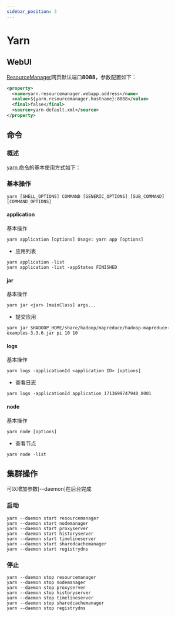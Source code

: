 ```yaml
---
sidebar_position: 3
---
```


# Yarn

## WebUI

[ResourceManager](http://hd1:8088)网页默认端口**8088**，参数配置如下：
```xml
<property>
  <name>yarn.resourcemanager.webapp.address</name>
  <value>${yarn.resourcemanager.hostname}:8088</value>
  <final>false</final>
  <source>yarn-default.xml</source>
</property>
```

## 命令

### 概述

[yarn 命令](https://hadoop.apache.org/docs/current/hadoop-yarn/hadoop-yarn-site/YarnCommands.html)的基本使用方式如下：

### 基本操作

```shell
yarn [SHELL_OPTIONS] COMMAND [GENERIC_OPTIONS] [SUB_COMMAND] [COMMAND_OPTIONS]
```

#### application

基本操作
```shell
yarn application [options] Usage: yarn app [options]
```

- 应用列表
```shell
yarn application -list
yarn application -list -appStates FINISHED
```

#### jar

基本操作
```shell
yarn jar <jar> [mainClass] args...
```

- 提交应用
```shell
yarn jar $HADOOP_HOME/share/hadoop/mapreduce/hadoop-mapreduce-examples-3.3.6.jar pi 10 10
```

#### logs

基本操作
```shell
yarn logs -applicationId <application ID> [options]
```

- 查看日志
```shell
yarn logs -applicationId application_1713699747940_0001
```

#### node

基本操作
```shell
yarn node [options]
```

- 查看节点
```shell
yarn node -list
```

## 集群操作

可以增加参数[--daemon]在后台完成


### 启动

```shell
yarn --daemon start resourcemanager
yarn --daemon start nodemanager
yarn --daemon start proxyserver
yarn --daemon start historyserver
yarn --daemon start timelineserver
yarn --daemon start sharedcachemanager
yarn --daemon start registrydns
```

### 停止

```shell
yarn --daemon stop resourcemanager
yarn --daemon stop nodemanager
yarn --daemon stop proxyserver
yarn --daemon stop historyserver
yarn --daemon stop timelineserver
yarn --daemon stop sharedcachemanager
yarn --daemon stop registrydns
```